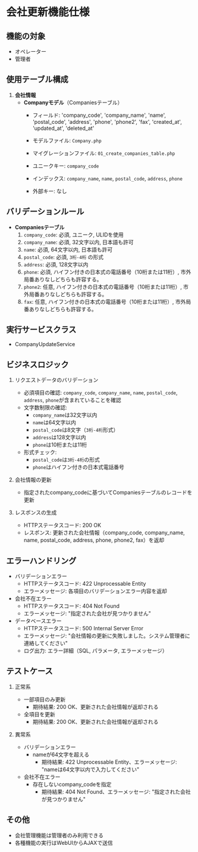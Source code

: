 # 会社更新機能仕様

## 機能の対象
- オペレーター
- 管理者

## 使用テーブル構成
1. **会社情報**
   - **Companyモデル**（Companiesテーブル）
     - フィールド:
       'company_code',
       'company_name',
       'name',
       'postal_code',
       'address',
       'phone',
       'phone2',
       'fax',
       'created_at',
       'updated_at',
       'deleted_at'

     - モデルファイル: `Company.php`
     - マイグレーションファイル: `01_create_companies_table.php`
     - ユニークキー: `company_code`
     - インデックス: `company_name`, `name`, `postal_code`, `address`, `phone`
     - 外部キー: なし

## バリデーションルール
- **Companiesテーブル**
  1. `company_code`: 必須, ユニーク, ULIDを使用
  2. `company_name`: 必須, 32文字以内, 日本語も許可
  3. `name`: 必須, 64文字以内, 日本語も許可
  4. `postal_code`: 必須, `3桁-4桁` の形式
  5. `address`: 必須, 128文字以内
  6. `phone`: 必須, ハイフン付きの日本式の電話番号（10桁または11桁）, 市外局番ありなしどちらも許容する。
  7. `phone2`: 任意, ハイフン付きの日本式の電話番号（10桁または11桁）, 市外局番ありなしどちらも許容する。
  8. `fax`: 任意, ハイフン付きの日本式の電話番号（10桁または11桁）, 市外局番ありなしどちらも許容する。

## 実行サービスクラス
- CompanyUpdateService

## ビジネスロジック
1. リクエストデータのバリデーション
   - 必須項目の確認: `company_code`, `company_name`, `name`, `postal_code`, `address`, `phone`が含まれていることを確認
   - 文字数制限の確認:
     - `company_name`は32文字以内
     - `name`は64文字以内
     - `postal_code`は8文字（`3桁-4桁`形式）
     - `address`は128文字以内
     - `phone`は10桁または11桁
   - 形式チェック:
     - `postal_code`は`3桁-4桁`の形式
     - `phone`はハイフン付きの日本式電話番号

2. 会社情報の更新
   - 指定されたcompany_codeに基づいてCompaniesテーブルのレコードを更新

3. レスポンスの生成
   - HTTPステータスコード: 200 OK
   - レスポンス: 更新された会社情報（company_code, company_name, name, postal_code, address, phone, phone2, fax）を返却

## エラーハンドリング
- バリデーションエラー
  - HTTPステータスコード: 422 Unprocessable Entity
  - エラーメッセージ: 各項目のバリデーションエラー内容を返却
- 会社不在エラー
  - HTTPステータスコード: 404 Not Found
  - エラーメッセージ: "指定された会社が見つかりません"
- データベースエラー
  - HTTPステータスコード: 500 Internal Server Error
  - エラーメッセージ: "会社情報の更新に失敗しました。システム管理者に連絡してください"
  - ログ出力: エラー詳細（SQL, パラメータ, エラーメッセージ）

## テストケース
1. 正常系
   - 一部項目のみ更新
     - 期待結果: 200 OK、更新された会社情報が返却される
   - 全項目を更新
     - 期待結果: 200 OK、更新された会社情報が返却される

2. 異常系
   - バリデーションエラー
     - nameが64文字を超える
       - 期待結果: 422 Unprocessable Entity、エラーメッセージ: "nameは64文字以内で入力してください"
   - 会社不在エラー
     - 存在しないcompany_codeを指定
       - 期待結果: 404 Not Found、エラーメッセージ: "指定された会社が見つかりません"

## その他
- 会社管理機能は管理者のみ利用できる
- 各種機能の実行はWebUIからAJAXで送信 
